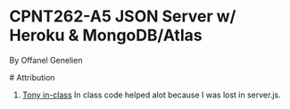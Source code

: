 # CPNT262-A5 JSON Server w/ Heroku & MongoDB/Atlas
<p>By Offanel Genelien</p>
# Attribution
<ol>
<li><a href="[url](https://github.com/sait-wbdv/in-class)">Tony in-class</a> In class code helped alot because I was lost in server.js.</li>
